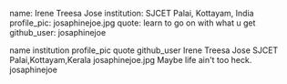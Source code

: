 name: Irene Treesa Jose
institution: SJCET Palai, Kottayam, India 
profile_pic: josaphinejoe.jpg 
quote: learn to go on with what u get
github_user: josaphinejoe


name	institution	profile_pic	quote	github_user
Irene Treesa Jose
SJCET Palai,Kottayam,Kerala
josaphinejoe.jpg
Maybe life ain't too heck.
josaphinejoe
